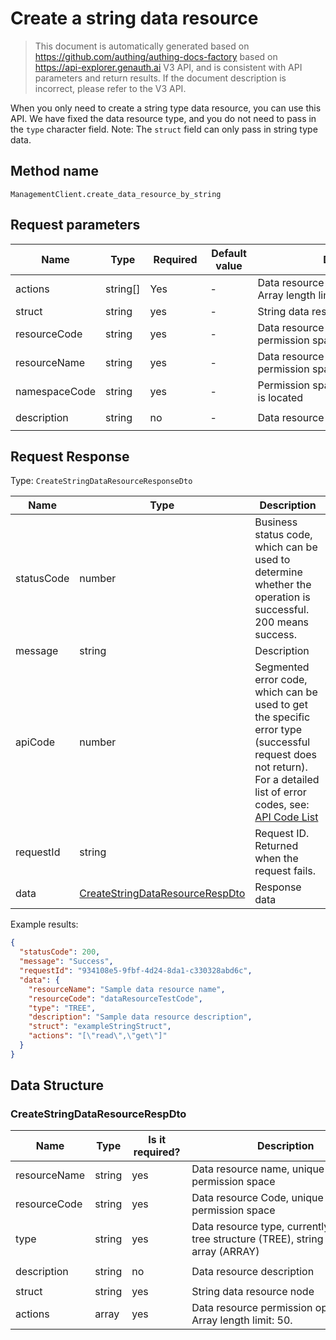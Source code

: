 # Create a string data resource

<!--
Warning ⚠️:
Do not modify this document directly,
https://github.com/Authing/authing-docs-factory
Use this project to generate
-->

<LastUpdated />

> This document is automatically generated based on https://github.com/authing/authing-docs-factory based on https://api-explorer.genauth.ai V3 API, and is consistent with API parameters and return results. If the document description is incorrect, please refer to the V3 API.

When you only need to create a string type data resource, you can use this API. We have fixed the data resource type, and you do not need to pass in the `type` character field. Note: The `struct` field can only pass in string type data.

## Method name

`ManagementClient.create_data_resource_by_string`

## Request parameters

| Name          | Type     | <div style="width:80px">Required</div> | <div style="width:60px">Default value</div> | <div style="width:300px">Description</div>                      | <div style="width:200px">Sample value</div> |
| ------------- | -------- | -------------------------------------- | ------------------------------------------- | --------------------------------------------------------------- | ------------------------------------------- |
| actions       | string[] | Yes                                    | -                                           | Data resource permission operation list Array length limit: 50. | `["read","get"]`                            |
| struct        | string   | yes                                    | -                                           | String data resource node                                       | `exampleStringStruct`                       |
| resourceCode  | string   | yes                                    | -                                           | Data resource Code, unique in the permission space              | `dataResourceTestCode`                      |
| resourceName  | string   | yes                                    | -                                           | Data resource name, unique in the permission space              | `Example data resource name`                |
| namespaceCode | string   | yes                                    | -                                           | Permission space where the data policy is located               | `code1`                                     |
| description   | string   | no                                     | -                                           | Data resource description                                       | `Example data resource description`         |

## Request Response

Type: `CreateStringDataResourceResponseDto`

| Name       | Type                                                                           | Description                                                                                                                                                                                                                                                                                                                                  |
| ---------- | ------------------------------------------------------------------------------ | -------------------------------------------------------------------------------------------------------------------------------------------------------------------------------------------------------------------------------------------------------------------------------------------------------------------------------------------- |
| statusCode | number                                                                         | Business status code, which can be used to determine whether the operation is successful. 200 means success.                                                                                                                                                                                                                                 |
| message    | string                                                                         | Description                                                                                                                                                                                                                                                                                                                                  |
| apiCode    | number                                                                         | Segmented error code, which can be used to get the specific error type (successful request does not return). For a detailed list of error codes, see: [API Code List](https://api-explorer.genauth.ai/?tag=group/%E5%BC%80%E5%8F%91%E5%87%86%E5%A4%87#tag/%E5%BC%80%E5%8F%91%E5%87%86%E5%A4%87/%E9%94%99%E8%AF%AF%E5%A4%84%E7%90%86/apiCode) |
| requestId  | string                                                                         | Request ID. Returned when the request fails.                                                                                                                                                                                                                                                                                                 |
| data       | <a href="#CreateStringDataResourceRespDto">CreateStringDataResourceRespDto</a> | Response data                                                                                                                                                                                                                                                                                                                                |

Example results:

```json
{
  "statusCode": 200,
  "message": "Success",
  "requestId": "934108e5-9fbf-4d24-8da1-c330328abd6c",
  "data": {
    "resourceName": "Sample data resource name",
    "resourceCode": "dataResourceTestCode",
    "type": "TREE",
    "description": "Sample data resource description",
    "struct": "exampleStringStruct",
    "actions": "[\"read\",\"get\"]"
  }
}
```

## Data Structure

### <a id="CreateStringDataResourceRespDto"></a> CreateStringDataResourceRespDto

| Name         | Type   | <div style="width:80px">Is it required?</div> | <div style="width:300px">Description</div>                                                   | <div style="width:200px">Sample value</div> |
| ------------ | ------ | --------------------------------------------- | -------------------------------------------------------------------------------------------- | ------------------------------------------- |
| resourceName | string | yes                                           | Data resource name, unique in the permission space                                           | `Example data resource name`                |
| resourceCode | string | yes                                           | Data resource Code, unique in the permission space                                           | `dataResourceTestCode`                      |
| type         | string | yes                                           | Data resource type, currently supports tree structure (TREE), string (STRING), array (ARRAY) | TREE                                        |
| description  | string | no                                            | Data resource description                                                                    | `Example data resource description`         |
| struct       | string | yes                                           | String data resource node                                                                    | `exampleStringStruct`                       |
| actions      | array  | yes                                           | Data resource permission operation list Array length limit: 50.                              | `["read","get"]`                            |
